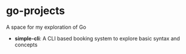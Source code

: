 # go-projects
A space for my exploration of Go

- **simple-cli**: A CLI based booking system to explore basic syntax and concepts
